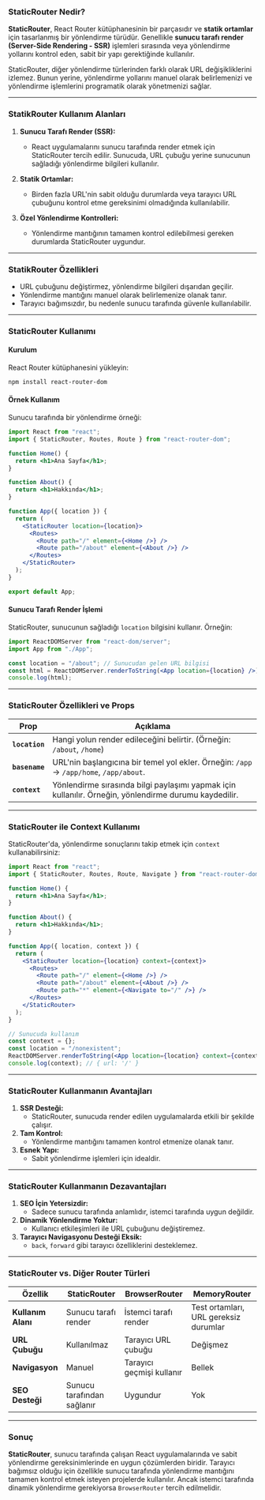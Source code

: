 ### **StaticRouter Nedir?**

**StaticRouter**, React Router kütüphanesinin bir parçasıdır ve **statik ortamlar** için tasarlanmış bir yönlendirme türüdür. Genellikle **sunucu tarafı render (Server-Side Rendering - SSR)** işlemleri sırasında veya yönlendirme yollarını kontrol eden, sabit bir yapı gerektiğinde kullanılır.

StaticRouter, diğer yönlendirme türlerinden farklı olarak URL değişikliklerini izlemez. Bunun yerine, yönlendirme yollarını manuel olarak belirlemenizi ve yönlendirme işlemlerini programatik olarak yönetmenizi sağlar.

---

### **StatikRouter Kullanım Alanları**

1. **Sunucu Tarafı Render (SSR):**
   - React uygulamalarını sunucu tarafında render etmek için StaticRouter tercih edilir. Sunucuda, URL çubuğu yerine sunucunun sağladığı yönlendirme bilgileri kullanılır.

2. **Statik Ortamlar:**
   - Birden fazla URL'nin sabit olduğu durumlarda veya tarayıcı URL çubuğunu kontrol etme gereksinimi olmadığında kullanılabilir.

3. **Özel Yönlendirme Kontrolleri:**
   - Yönlendirme mantığının tamamen kontrol edilebilmesi gereken durumlarda StaticRouter uygundur.

---

### **StatikRouter Özellikleri**
- URL çubuğunu değiştirmez, yönlendirme bilgileri dışarıdan geçilir.
- Yönlendirme mantığını manuel olarak belirlemenize olanak tanır.
- Tarayıcı bağımsızdır, bu nedenle sunucu tarafında güvenle kullanılabilir.

---

### **StaticRouter Kullanımı**

#### **Kurulum**
React Router kütüphanesini yükleyin:
```bash
npm install react-router-dom
```

#### **Örnek Kullanım**
Sunucu tarafında bir yönlendirme örneği:

```jsx
import React from "react";
import { StaticRouter, Routes, Route } from "react-router-dom";

function Home() {
  return <h1>Ana Sayfa</h1>;
}

function About() {
  return <h1>Hakkında</h1>;
}

function App({ location }) {
  return (
    <StaticRouter location={location}>
      <Routes>
        <Route path="/" element={<Home />} />
        <Route path="/about" element={<About />} />
      </Routes>
    </StaticRouter>
  );
}

export default App;
```

#### **Sunucu Tarafı Render İşlemi**
StaticRouter, sunucunun sağladığı `location` bilgisini kullanır. Örneğin:

```jsx
import ReactDOMServer from "react-dom/server";
import App from "./App";

const location = "/about"; // Sunucudan gelen URL bilgisi
const html = ReactDOMServer.renderToString(<App location={location} />);
console.log(html);
```

---

### **StaticRouter Özellikleri ve Props**

| **Prop**       | **Açıklama**                                                                                          |
|----------------|------------------------------------------------------------------------------------------------------|
| **`location`** | Hangi yolun render edileceğini belirtir. (Örneğin: `/about`, `/home`)                                 |
| **`basename`** | URL'nin başlangıcına bir temel yol ekler. Örneğin: `/app` -> `/app/home`, `/app/about`.               |
| **`context`**  | Yönlendirme sırasında bilgi paylaşımı yapmak için kullanılır. Örneğin, yönlendirme durumu kaydedilir. |

---

### **StaticRouter ile Context Kullanımı**

StaticRouter'da, yönlendirme sonuçlarını takip etmek için `context` kullanabilirsiniz:

```jsx
import React from "react";
import { StaticRouter, Routes, Route, Navigate } from "react-router-dom";

function Home() {
  return <h1>Ana Sayfa</h1>;
}

function About() {
  return <h1>Hakkında</h1>;
}

function App({ location, context }) {
  return (
    <StaticRouter location={location} context={context}>
      <Routes>
        <Route path="/" element={<Home />} />
        <Route path="/about" element={<About />} />
        <Route path="*" element={<Navigate to="/" />} />
      </Routes>
    </StaticRouter>
  );
}

// Sunucuda kullanım
const context = {};
const location = "/nonexistent";
ReactDOMServer.renderToString(<App location={location} context={context} />);
console.log(context); // { url: '/' }
```

---

### **StaticRouter Kullanmanın Avantajları**
1. **SSR Desteği:**
   - StaticRouter, sunucuda render edilen uygulamalarda etkili bir şekilde çalışır.
2. **Tam Kontrol:**
   - Yönlendirme mantığını tamamen kontrol etmenize olanak tanır.
3. **Esnek Yapı:**
   - Sabit yönlendirme işlemleri için idealdir.

---

### **StaticRouter Kullanmanın Dezavantajları**
1. **SEO İçin Yetersizdir:**
   - Sadece sunucu tarafında anlamlıdır, istemci tarafında uygun değildir.
2. **Dinamik Yönlendirme Yoktur:**
   - Kullanıcı etkileşimleri ile URL çubuğunu değiştiremez.
3. **Tarayıcı Navigasyonu Desteği Eksik:**
   - `back`, `forward` gibi tarayıcı özelliklerini desteklemez.

---

### **StaticRouter vs. Diğer Router Türleri**

| **Özellik**              | **StaticRouter**                      | **BrowserRouter**                   | **MemoryRouter**               |
|---------------------------|---------------------------------------|-------------------------------------|--------------------------------|
| **Kullanım Alanı**        | Sunucu tarafı render                  | İstemci tarafı render               | Test ortamları, URL gereksiz durumlar |
| **URL Çubuğu**            | Kullanılmaz                          | Tarayıcı URL çubuğu                 | Değişmez                       |
| **Navigasyon**            | Manuel                               | Tarayıcı geçmişi kullanır            | Bellek                         |
| **SEO Desteği**           | Sunucu tarafından sağlanır            | Uygundur                            | Yok                            |

---

### **Sonuç**
**StaticRouter**, sunucu tarafında çalışan React uygulamalarında ve sabit yönlendirme gereksinimlerinde en uygun çözümlerden biridir. Tarayıcı bağımsız olduğu için özellikle sunucu tarafında yönlendirme mantığını tamamen kontrol etmek isteyen projelerde kullanılır. Ancak istemci tarafında dinamik yönlendirme gerekiyorsa `BrowserRouter` tercih edilmelidir.